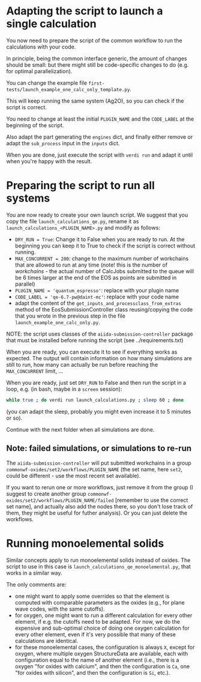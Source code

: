 # Adapting the script to launch a single calculation

You now need to prepare the script of the common workflow to run the calculations with your code.

In principle, being the common interface generic, the amount of changes should be small: but there might still be code-specific changes to do (e.g. for optimal parallelization).

You can change the example file `first-tests/launch_example_one_calc_only_template.py`. 

This will keep running the same system (Ag2O), so you can check if the script is correct.

You need to change at least the initial `PLUGIN_NAME` and the `CODE_LABEL` at the beginning of the script.

Also adapt the part generating the `engines` dict, and finally either remove or adapt the `sub_process` input in the `inputs` dict.

When you are done, just execute the script with `verdi run` and adapt it until when you're happy with the result.

# Preparing the script to run all systems

You are now ready to create your own launch script.
We suggest that you copy the file `launch_calculations_qe.py`, rename it as `launch_calculations_<PLUGIN_NAME>.py` and modify as follows:

- `DRY_RUN = True`: Change it to False when you are ready to run. At the beginning you can keep it to True to check if the script is correct without running.
- `MAX_CONCURRENT = 200`: change to the maximum number of workchains that are allowed to run at any time (note! this is the number of *workchains* - the actual number of CalcJobs submitted to the queue will be 6 times larger at the end of the EOS as points are submitted in parallel)
- `PLUGIN_NAME = 'quantum_espresso'`: replace with your plugin name
- `CODE_LABEL = 'qe-6.7-pw@daint-mc'`: replace with your code name
-  adapt the content of the `get_inputs_and_processclass_from_extras` method of the EosSubmissionController class reusing/copying the code that you wrote in the previous step in the file `launch_example_one_calc_only.py`.

NOTE: the script uses classes of the `aiida-submission-controller` package that must be installed before running the script (see ../requirements.txt)

When you are ready, you can execute it to see if everything works as expected.
The output will contain information on how many simulations are still to run, how many
can actually be run before reaching the `MAX_CONCURRENT` limit, ...

When you are ready, just set `DRY_RUN` to False and then run the script in a loop, e.g. (in bash, maybe in a `screen` session):
```bash
while true ; do verdi run launch_calculations.py ; sleep 60 ; done
```
(you can adapt the sleep, probably you might even increase it to 5 minutes or so).

Continue with the next folder when all simulations are done.


## Note: failed simulations, or simulations to re-run
The `aiida-submission-controller` will put submitted workchains in a group
`commonwf-oxides/set2/workflows/PLUGIN_NAME` (the set name, here `set2`, could be different - use the most recent set available).   

If you want to rerun one or more workflows, just remove it from the group (I suggest to create another group `commonwf-oxides/set2/workflows/PLUGIN_NAME/failed` [remember to use the correct set name], and actually also add the nodes there, so you don't lose track of them, they might be useful for futher analysis). Or you can just delete the workflows.

# Running monoelemental solids

Similar concepts apply to run monoelemental solids instead of oxides. The script to use
in this case is `launch_calculations_qe_monoelemental.py`, that works in a similar way.

The only comments are:
- one might want to apply some overrides so that the element is computed with comparable parameters
  as the oxides (e.g., for plane wave codes, with the same cutoffs).
- for oxygen, one might want to run a different calculation for every other element, if e.g. the cutoffs
  need to be adapted. For now, we do the expensive and sub-optimal choice of doing one oxygen calculation
  for every other element, even if it's very possible that many of these calculations are identical.
- for these monoelemental cases, the configuration is always `X`, except for oxygen, where multiple oxygen
  StructureData are available, each with configuration equal to the name of another element (i.e.,
  there is a oxygen "for oxides with calcium", and then the configuration is `Ca`, one "for oxides with silicon", and then the configuration is `Si`, etc.).
